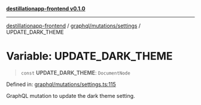 [**destillationapp-frontend v0.1.0**](../../../../README.md)

***

[destillationapp-frontend](../../../../modules.md) / [graphql/mutations/settings](../README.md) / UPDATE\_DARK\_THEME

# Variable: UPDATE\_DARK\_THEME

> `const` **UPDATE\_DARK\_THEME**: `DocumentNode`

Defined in: [graphql/mutations/settings.ts:115](https://github.com/DestillApp/main/blob/ec2df52a50a22efb35f12a0243274f6d03fbca52/frontend/src/graphql/mutations/settings.ts#L115)

GraphQL mutation to update the dark theme setting.
